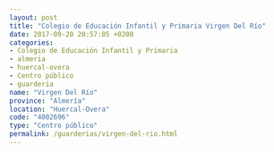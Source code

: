 ```yaml
---
layout: post
title: "Colegio de Educación Infantil y Primaria Virgen Del Río"
date: 2017-09-20 20:57:05 +0200
categories:
- Colegio de Educación Infantil y Primaria
- almeria
- huercal-overa
- Centro público
- guarderia
name: "Virgen Del Río"
province: "Almería"
location: "Huercal-Overa"
code: "4002696"
type: "Centro público"
permalink: /guarderias/virgen-del-rio.html
---
```

